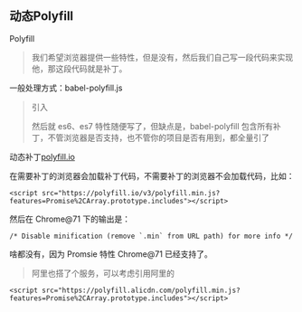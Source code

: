 ## 动态Polyfill

Polyfill

> 我们希望浏览器提供一些特性，但是没有，然后我们自己写一段代码来实现他，那这段代码就是补丁。

一般处理方式：babel-polyfill.js

> 引入
> <script src="https://cdnjs.cloudflare.com/ajax/libs/babel-polyfill/7.2.5/polyfill.js"></script>
> 然后就 es6、es7 特性随便写了，但缺点是，babel-polyfill 包含所有补丁，不管浏览器是否支持，也不管你的项目是否有用到，都全量引了

动态补丁[polyfill.io](https://polyfill.io/v3/url-builder/)

在需要补丁的浏览器会加载补丁代码，不需要补丁的浏览器不会加载代码，比如：


```
<script src="https://polyfill.io/v3/polyfill.min.js?features=Promise%2CArray.prototype.includes"></script>
```

然后在 Chrome@71 下的输出是：

```
/* Disable minification (remove `.min` from URL path) for more info */
```

啥都没有，因为 Promsie 特性 Chrome@71 已经支持了。

> 阿里也搭了个服务，可以考虑引用阿里的

```
<script src="https://polyfill.alicdn.com/polyfill.min.js?features=Promise%2CArray.prototype.includes"></script>
```